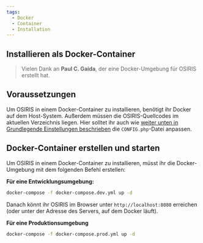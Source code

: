 ```yaml
---
tags:
  - Docker
  - Container
  - Installation
---
```


## Installieren als Docker-Container

> Vielen Dank an **Paul C. Gaida**, der eine Docker-Umgebung für OSIRIS erstellt hat.
 
## Voraussetzungen

Um OSIRIS in einem Docker-Container zu installieren, benötigt ihr Docker auf dem Host-System. Außerdem müssen die OSIRIS-Quellcodes im aktuellen Verzeichnis liegen. Hier solltet ihr auch wie [weiter unten in Grundlegende Einstellungen beschrieben](../configure/index.md) die `CONFIG.php`-Datei anpassen.
 


## Docker-Container erstellen und starten

Um OSIRIS in einem Docker-Container zu installieren, müsst ihr die Docker-Umgebung mit dem folgenden Befehl erstellen:
 


**Für eine Entwicklungsumgebung:**

```bash
docker-compose -f docker-compose.dev.yml up -d
```

Danach könnt ihr OSIRIS im Browser unter `http://localhost:8080` erreichen (oder unter der Adresse des Servers, auf dem Docker läuft).
 

**Für eine Produktionsumgebung**

```bash
docker-compose -f docker-compose.prod.yml up -d
```

